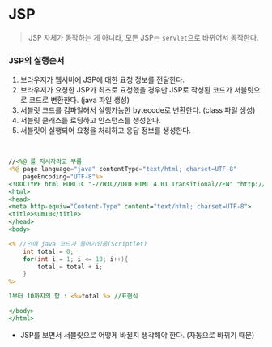 JSP
==
> JSP 자체가 동작하는 게 아니라, 모든 JSP는 `servlet`으로 바뀌어서 동작한다.

### JSP의 실행순서
1. 브라우저가 웹서버에 JSP에 대한 요청 정보를 전달한다.
2. 브라우저가 요청한 JSP가 최초로 요청했을 경우만 JSP로 작성된 코드가 서블릿으로 코드로 변환한다. (java 파일 생성)
3. 서블릿 코드를 컴파일해서 실행가능한 bytecode로 변환한다. (class 파일 생성)
4. 서블릿 클래스를 로딩하고 인스턴스를 생성한다.
5. 서블릿이 실행되어 요청을 처리하고 응답 정보를 생성한다.

<br>

```jsp
//<%@ 를 지시자라고 부름
<%@ page language="java" contentType="text/html; charset=UTF-8"
    pageEncoding="UTF-8"%>
<!DOCTYPE html PUBLIC "-//W3C//DTD HTML 4.01 Transitional//EN" "http://www.w3.org/TR/html4/loose.dtd">
<html>
<head>
<meta http-equiv="Content-Type" content="text/html; charset=UTF-8">
<title>sum10</title>
</head>
<body>

<% //안에 java 코드가 들어가있음(Scriptlet)
    int total = 0;
    for(int i = 1; i <= 10; i++){
        total = total + i;
    }
%>

1부터 10까지의 합 : <%=total %> //표현식

</body>
</html>
```

- JSP를 보면서 서블릿으로 어떻게 바뀔지 생각해야 한다. (자동으로 바뀌기 때문)
